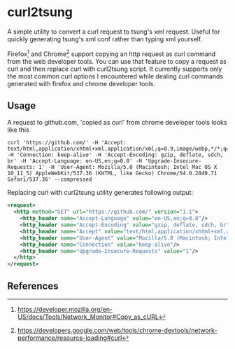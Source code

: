 # curl2tsung
A simple utility to convert a curl request to tsung's xml request. Useful for
quickly generating tsung's xml conf rather than typing xml yourself.

Firefox[^1] and Chrome[^2] support copying an http request as curl command from
the web developer tools. You can use that feature to copy a request as curl and
then replace curl with curl2tsung script. It currently supports only the most
common curl options I encountered while dealing curl commands generated with
firefox and chrome developer tools.

## Usage

A request to github.com, 'copied as curl' from chrome developer tools looks like this

``` shell
curl 'https://github.com/' -H 'Accept: text/html,application/xhtml+xml,application/xml;q=0.9,image/webp,*/*;q=0.8' -H 'Connection: keep-alive' -H 'Accept-Encoding: gzip, deflate, sdch, br' -H 'Accept-Language: en-US,en;q=0.8' -H 'Upgrade-Insecure-Requests: 1' -H 'User-Agent: Mozilla/5.0 (Macintosh; Intel Mac OS X 10_11_5) AppleWebKit/537.36 (KHTML, like Gecko) Chrome/54.0.2840.71 Safari/537.36' --compressed
```

Replacing curl with curl2tsung utility generates following output:

``` xml
<request>
  <http method="GET" url="https://github.com/" version="1.1">
    <http_header name="Accept-Language" value="en-US,en;q=0.8"/>
    <http_header name="Accept-Encoding" value="gzip, deflate, sdch, br"/>
    <http_header name="Accept" value="text/html,application/xhtml+xml,application/xml;q=0.9,image/webp,*/*;q=0.8"/>
    <http_header name="User-Agent" value="Mozilla/5.0 (Macintosh; Intel Mac OS X 10_11_5) AppleWebKit/537.36 (KHTML, like Gecko) Chrome/54.0.2840.71 Safari/537.36"/>
    <http_header name="Connection" value="keep-alive"/>
    <http_header name="Upgrade-Insecure-Requests" value="1"/>
  </http>
</request>
```


## References
[^1]: https://developer.mozilla.org/en-US/docs/Tools/Network_Monitor#Copy_as_cURL
[^2]: https://developers.google.com/web/tools/chrome-devtools/network-performance/resource-loading#curl
